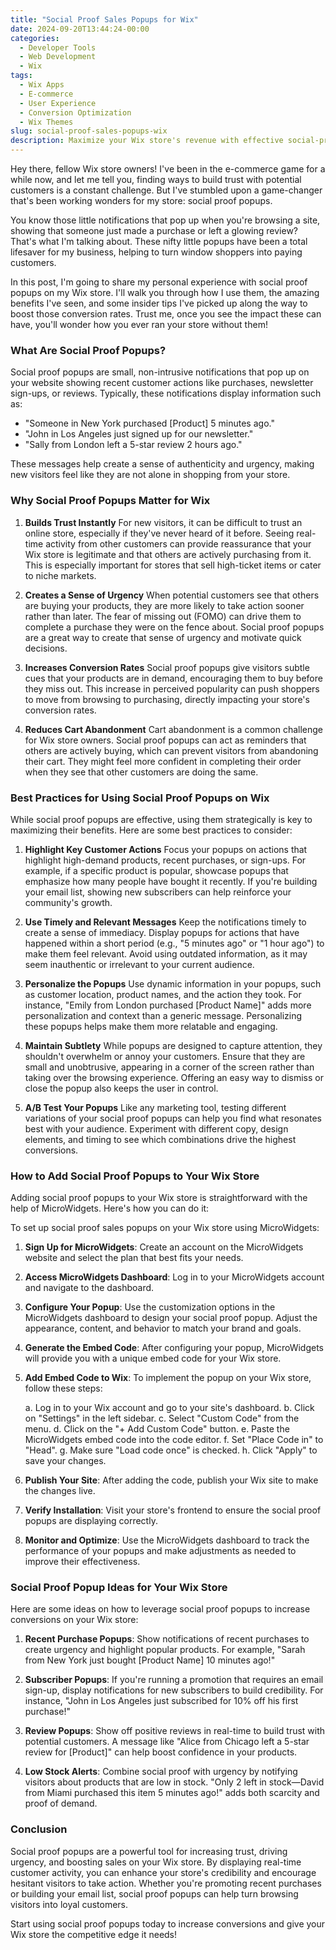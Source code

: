 ```yaml
---
title: "Social Proof Sales Popups for Wix"
date: 2024-09-20T13:44:24-00:00
categories:
  - Developer Tools
  - Web Development
  - Wix
tags:
  - Wix Apps
  - E-commerce
  - User Experience
  - Conversion Optimization
  - Wix Themes
slug: social-proof-sales-popups-wix
description: Maximize your Wix store's revenue with effective social-proof sales popups designed to drive customer action and increase purchases.
---
```


Hey there, fellow Wix store owners! I've been in the e-commerce game for a while now, and let me tell you, finding ways to build trust with potential customers is a constant challenge. But I've stumbled upon a game-changer that's been working wonders for my store: social proof popups.

You know those little notifications that pop up when you're browsing a site, showing that someone just made a purchase or left a glowing review? That's what I'm talking about. These nifty little popups have been a total lifesaver for my business, helping to turn window shoppers into paying customers.

In this post, I'm going to share my personal experience with social proof popups on my Wix store. I'll walk you through how I use them, the amazing benefits I've seen, and some insider tips I've picked up along the way to boost those conversion rates. Trust me, once you see the impact these can have, you'll wonder how you ever ran your store without them!

### What Are Social Proof Popups?

Social proof popups are small, non-intrusive notifications that pop up on your website showing recent customer actions like purchases, newsletter sign-ups, or reviews. Typically, these notifications display information such as:

- "Someone in New York purchased [Product] 5 minutes ago."
- "John in Los Angeles just signed up for our newsletter."
- "Sally from London left a 5-star review 2 hours ago."

These messages help create a sense of authenticity and urgency, making new visitors feel like they are not alone in shopping from your store.

### Why Social Proof Popups Matter for Wix

1. **Builds Trust Instantly**
   For new visitors, it can be difficult to trust an online store, especially if they've never heard of it before. Seeing real-time activity from other customers can provide reassurance that your Wix store is legitimate and that others are actively purchasing from it. This is especially important for stores that sell high-ticket items or cater to niche markets.

2. **Creates a Sense of Urgency**
   When potential customers see that others are buying your products, they are more likely to take action sooner rather than later. The fear of missing out (FOMO) can drive them to complete a purchase they were on the fence about. Social proof popups are a great way to create that sense of urgency and motivate quick decisions.

3. **Increases Conversion Rates**
   Social proof popups give visitors subtle cues that your products are in demand, encouraging them to buy before they miss out. This increase in perceived popularity can push shoppers to move from browsing to purchasing, directly impacting your store's conversion rates.

4. **Reduces Cart Abandonment**
   Cart abandonment is a common challenge for Wix store owners. Social proof popups can act as reminders that others are actively buying, which can prevent visitors from abandoning their cart. They might feel more confident in completing their order when they see that other customers are doing the same.

### Best Practices for Using Social Proof Popups on Wix

While social proof popups are effective, using them strategically is key to maximizing their benefits. Here are some best practices to consider:

1. **Highlight Key Customer Actions**
   Focus your popups on actions that highlight high-demand products, recent purchases, or sign-ups. For example, if a specific product is popular, showcase popups that emphasize how many people have bought it recently. If you're building your email list, showing new subscribers can help reinforce your community's growth.

2. **Use Timely and Relevant Messages**
   Keep the notifications timely to create a sense of immediacy. Display popups for actions that have happened within a short period (e.g., "5 minutes ago" or "1 hour ago") to make them feel relevant. Avoid using outdated information, as it may seem inauthentic or irrelevant to your current audience.

3. **Personalize the Popups**
   Use dynamic information in your popups, such as customer location, product names, and the action they took. For instance, "Emily from London purchased [Product Name]" adds more personalization and context than a generic message. Personalizing these popups helps make them more relatable and engaging.

4. **Maintain Subtlety**
   While popups are designed to capture attention, they shouldn't overwhelm or annoy your customers. Ensure that they are small and unobtrusive, appearing in a corner of the screen rather than taking over the browsing experience. Offering an easy way to dismiss or close the popup also keeps the user in control.

5. **A/B Test Your Popups**
   Like any marketing tool, testing different variations of your social proof popups can help you find what resonates best with your audience. Experiment with different copy, design elements, and timing to see which combinations drive the highest conversions.

### How to Add Social Proof Popups to Your Wix Store

Adding social proof popups to your Wix store is straightforward with the help of MicroWidgets. Here's how you can do it:

To set up social proof sales popups on your Wix store using MicroWidgets:

1. **Sign Up for MicroWidgets**: Create an account on the MicroWidgets website and select the plan that best fits your needs.

2. **Access MicroWidgets Dashboard**: Log in to your MicroWidgets account and navigate to the dashboard.

3. **Configure Your Popup**: Use the customization options in the MicroWidgets dashboard to design your social proof popup. Adjust the appearance, content, and behavior to match your brand and goals.

4. **Generate the Embed Code**: After configuring your popup, MicroWidgets will provide you with a unique embed code for your Wix store.

5. **Add Embed Code to Wix**: To implement the popup on your Wix store, follow these steps:

   a. Log in to your Wix account and go to your site's dashboard.
   b. Click on "Settings" in the left sidebar.
   c. Select "Custom Code" from the menu.
   d. Click on the "+ Add Custom Code" button.
   e. Paste the MicroWidgets embed code into the code editor.
   f. Set "Place Code in" to "Head".
   g. Make sure "Load code once" is checked.
   h. Click "Apply" to save your changes.

6. **Publish Your Site**: After adding the code, publish your Wix site to make the changes live.

7. **Verify Installation**: Visit your store's frontend to ensure the social proof popups are displaying correctly.

8. **Monitor and Optimize**: Use the MicroWidgets dashboard to track the performance of your popups and make adjustments as needed to improve their effectiveness.

### Social Proof Popup Ideas for Your Wix Store

Here are some ideas on how to leverage social proof popups to increase conversions on your Wix store:

1. **Recent Purchase Popups**: Show notifications of recent purchases to create urgency and highlight popular products. For example, "Sarah from New York just bought [Product Name] 10 minutes ago!"

2. **Subscriber Popups**: If you're running a promotion that requires an email sign-up, display notifications for new subscribers to build credibility. For instance, "John in Los Angeles just subscribed for 10% off his first purchase!"

3. **Review Popups**: Show off positive reviews in real-time to build trust with potential customers. A message like "Alice from Chicago left a 5-star review for [Product]" can help boost confidence in your products.

4. **Low Stock Alerts**: Combine social proof with urgency by notifying visitors about products that are low in stock. "Only 2 left in stock—David from Miami purchased this item 5 minutes ago!" adds both scarcity and proof of demand.

### Conclusion

Social proof popups are a powerful tool for increasing trust, driving urgency, and boosting sales on your Wix store. By displaying real-time customer activity, you can enhance your store's credibility and encourage hesitant visitors to take action. Whether you're promoting recent purchases or building your email list, social proof popups can help turn browsing visitors into loyal customers.

Start using social proof popups today to increase conversions and give your Wix store the competitive edge it needs!